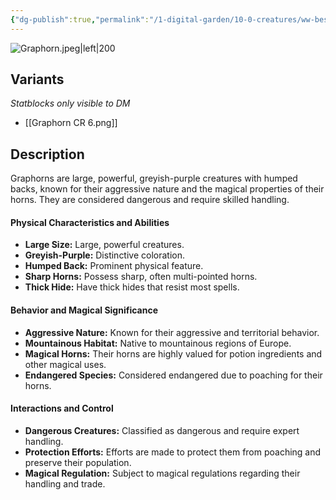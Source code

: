 ```yaml
---
{"dg-publish":true,"permalink":"/1-digital-garden/10-0-creatures/ww-bestiary/graphorn/","tags":["#creature","beast"]}
---
```


![Graphorn.jpeg|left|200](/img/user/1%20DIGITAL%20GARDEN/10.0%20CREATURES/(Attachments)/WW%20Bestiary/Graphorn.jpeg)

## Variants
*Statblocks only visible to DM*
- [[Graphorn CR 6.png]]

## Description

Graphorns are large, powerful, greyish-purple creatures with humped backs, known for their aggressive nature and the magical properties of their horns. They are considered dangerous and require skilled handling.

#### Physical Characteristics and Abilities

* **Large Size:** Large, powerful creatures.
* **Greyish-Purple:** Distinctive coloration.
* **Humped Back:** Prominent physical feature.
* **Sharp Horns:** Possess sharp, often multi-pointed horns.
* **Thick Hide:** Have thick hides that resist most spells.

#### Behavior and Magical Significance

* **Aggressive Nature:** Known for their aggressive and territorial behavior.
* **Mountainous Habitat:** Native to mountainous regions of Europe.
* **Magical Horns:** Their horns are highly valued for potion ingredients and other magical uses.
* **Endangered Species:** Considered endangered due to poaching for their horns.

#### Interactions and Control

* **Dangerous Creatures:** Classified as dangerous and require expert handling.
* **Protection Efforts:** Efforts are made to protect them from poaching and preserve their population.
* **Magical Regulation:** Subject to magical regulations regarding their handling and trade.